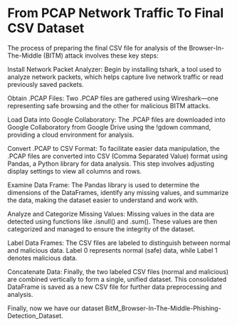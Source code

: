 # From PCAP Network Traffic To Final CSV Dataset 


The process of preparing the final CSV file for analysis of the Browser-In-The-Middle (BITM) attack involves these key steps:

Install Network Packet Analyzer: Begin by installing tshark, a tool used to analyze network packets, which helps capture live network traffic or read previously saved packets.

Obtain .PCAP Files: Two .PCAP files are gathered using Wireshark—one representing safe browsing and the other for malicious BITM attacks.

Load Data into Google Collaboratory: The .PCAP files are downloaded into Google Collaboratory from Google Drive using the !gdown command, providing a cloud environment for analysis.

Convert .PCAP to CSV Format: To facilitate easier data manipulation, the .PCAP files are converted into CSV (Comma Separated Value) format using Pandas, a Python library for data analysis. This step involves adjusting display settings to view all columns and rows.

Examine Data Frame: The Pandas library is used to determine the dimensions of the DataFrames, identify any missing values, and summarize the data, making the dataset easier to understand and work with.

Analyze and Categorize Missing Values: Missing values in the data are detected using functions like .isnull() and .sum(). These values are then categorized and managed to ensure the integrity of the dataset.

Label Data Frames: The CSV files are labeled to distinguish between normal and malicious data. Label 0 represents normal (safe) data, while Label 1 denotes malicious data.

Concatenate Data: Finally, the two labeled CSV files (normal and malicious) are combined vertically to form a single, unified dataset. This consolidated DataFrame is saved as a new CSV file for further data preprocessing and analysis.

Finally, now we have our dataset BitM_Browser-In-The-Middle-Phishing-Detection_Dataset.
